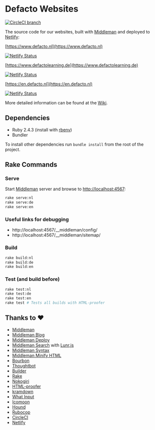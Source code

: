 # Defacto Websites

 [![CircleCI branch](https://img.shields.io/circleci/project/github/DefactoSoftware/website/master.svg)](https://circleci.com/gh/DefactoSoftware/website)

The source code for our websites, built with [Middleman](https://middlemanapp.com/) and deployed to [Netlify](https://www.netlify.com/):

[https://www.defacto.nl](https://www.defacto.nl)

[![Netlify Status](https://api.netlify.com/api/v1/badges/76e34dcf-3a79-4b10-951c-af6bb0956126/deploy-status)](https://app.netlify.com/sites/defacto-nl/deploys)

[https://www.defactolearning.de](https://www.defactolearning.de)

[![Netlify Status](https://api.netlify.com/api/v1/badges/a15c1016-aea4-482d-ad20-218cfbb8249f/deploy-status)](https://app.netlify.com/sites/defacto-de/deploys)

[https://en.defacto.nl](https://en.defacto.nl)

[![Netlify Status](https://api.netlify.com/api/v1/badges/c08b69ab-87c7-4d09-bab0-564495bdd413/deploy-status)](https://app.netlify.com/sites/defacto-en/deploys)

More detailed information can be found at the [Wiki](https://github.com/DefactoSoftware/website/wiki).

## Dependencies

-   Ruby 2.4.3 (install with [rbenv](https://github.com/sstephenson/rbenv))
-   Bundler

To install other dependencies run `bundle install` from the root of the project.

## Rake Commands

### Serve

Start [Middleman](https://middlemanapp.com) server and browse to [http://localhost:4567](http://localhost:4567):

```bash
rake serve:nl
rake serve:de
rake serve:en
```

### Useful links for debugging

- http://localhost:4567/__middleman/config/
- http://localhost:4567/__middleman/sitemap/

### Build

```bash
rake build:nl
rake build:de
rake build:en
```

### Test (and build before)

```bash
rake test:nl
rake test:de
rake test:en
rake test # Tests all builds with HTML-proofer
```

## Thanks to :heart:

- [Middleman](https://middlemanapp.com/)
- [Middleman Blog](https://github.com/middleman/middleman-blog)
- [Middleman Deploy](https://github.com/karlfreeman/middleman-deploy)
- [Middleman Search](https://github.com/manastech/middleman-search) with [Lunr.js](https://github.com/olivernn/lunr.js/)
- [Middleman Syntax](https://github.com/middleman/middleman-syntax)
- [Middleman Minify HTML](https://github.com/middleman/middleman-minify-html)
- [Bourbon](https://github.com/thoughtbot/bourbon/)
- [Thoughtbot](https://github.com/thoughtbot)
- [Builder](https://github.com/jimweirich/builder/)
- [Rake](https://github.com/ruby/rake)
- [Nokogiri](https://github.com/sparklemotion/nokogiri)
- [HTML-proofer](https://github.com/gjtorikian/html-proofer)
- [kramdown](https://kramdown.gettalong.org/)
- [What Input](https://github.com/ten1seven/what-input)
- [Icomoon](https://icomoon.io/)
- [Hound](https://houndci.com/)
- [Rubocop](https://github.com/rubocop-hq/rubocop)
- [CircleCI](https://circleci.com/)
- [Netlify](https://www.netlify.com/)
